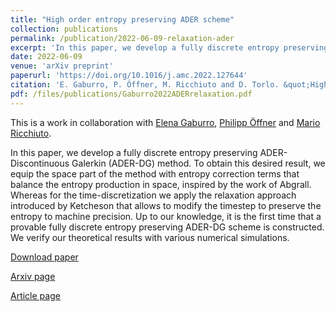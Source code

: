 ```yaml
---
title: "High order entropy preserving ADER scheme"
collection: publications
permalink: /publication/2022-06-09-relaxation-ader
excerpt: 'In this paper, we develop a fully discrete entropy preserving ADER-Discontinuous Galerkin (ADER-DG) method. To obtain this desired result, we equip the space part of the method with entropy correction terms that balance the entropy production in space, inspired by the work of Abgrall. Whereas for the time-discretization we apply the relaxation approach introduced by Ketcheson that allows to modify the timestep to preserve the entropy to machine precision. Up to our knowledge, it is the first time that a provable fully discrete entropy preserving ADER-DG scheme is constructed. We verify our theoretical results with various numerical simulations.    [Download paper](/files/publications/Gaburro2022ADERrelaxation.pdf)'
date: 2022-06-09
venue: 'arXiv preprint'
paperurl: 'https://doi.org/10.1016/j.amc.2022.127644'
citation: 'E. Gaburro, P. Öffner, M. Ricchiuto and D. Torlo. &quot;High order entropy preserving ADER-DG scheme.&quot; <i>Applied Mathematics and Computation</i>, 440:127644, 2023. doi:10.1016/j.amc.2022.127644.'
pdf: /files/publications/Gaburro2022ADERrelaxation.pdf
---
```

This is a work in collaboration with [Elena Gaburro](http://elenagaburro.it/), [Philipp Öffner](https://philippoeffner.de/) and [Mario Ricchiuto](https://team.inria.fr/cardamom/marioricchiuto/).

In this paper, we develop a fully discrete entropy preserving ADER-Discontinuous Galerkin (ADER-DG) method. To obtain this desired result, we equip the space part of the method with entropy correction terms that balance the entropy production in space, inspired by the work of Abgrall. Whereas for the time-discretization we apply the relaxation approach introduced by Ketcheson that allows to modify the timestep to preserve the entropy to machine precision. Up to our knowledge, it is the first time that a provable fully discrete entropy preserving ADER-DG scheme is constructed. We verify our theoretical results with various numerical simulations.

[Download paper](/files/publications/Gaburro2022ADERrelaxation.pdf)

[Arxiv page](https://arxiv.org/abs/2206.03889)

[Article page](https://doi.org/10.1016/j.amc.2022.127644)
